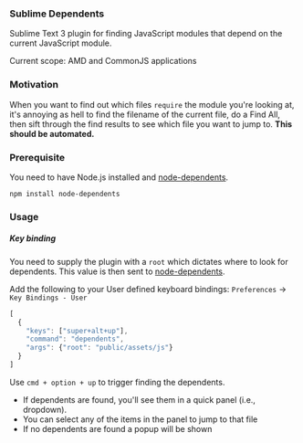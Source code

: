 ### Sublime Dependents

Sublime Text 3 plugin for finding JavaScript modules that depend on the current JavaScript module.

Current scope: AMD and CommonJS applications

### Motivation

When you want to find out which files `require` the module you're looking at, it's annoying as hell to
find the filename of the current file, do a Find All, then sift through the find results to see which
file you want to jump to. **This should be automated.**

### Prerequisite

You need to have Node.js installed and [node-dependents](https://github.com/mrjoelkemp/node-dependents).

`npm install node-dependents`

### Usage

##### Key binding

You need to supply the plugin with a `root` which dictates where to look for dependents.
This value is then sent to [node-dependents](https://github.com/mrjoelkemp/node-dependents).

Add the following to your User defined keyboard bindings: `Preferences` -> `Key Bindings - User`

```javascript
[
  {
    "keys": ["super+alt+up"],
    "command": "dependents",
    "args": {"root": "public/assets/js"}
  }
]

```

Use `cmd + option + up` to trigger finding the dependents.

* If dependents are found, you'll see them in a quick panel (i.e., dropdown).
 * You can select any of the items in the panel to jump to that file
* If no dependents are found a popup will be shown

